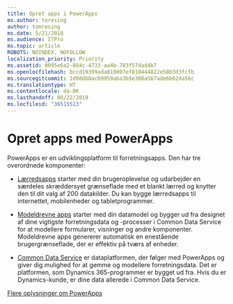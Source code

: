 ```yaml
---
title: Opret apps i PowerApps
ms.author: toresing
author: tomresing
ms.date: 5/21/2018
ms.audience: ITPro
ms.topic: article
ROBOTS: NOINDEX, NOFOLLOW
localization_priority: Priority
ms.assetid: 0095e6a2-884c-4733-aa4b-783f574ad4b7
ms.openlocfilehash: bccd19399ada810007ef810444822e58b3d3fcfb
ms.sourcegitcommit: 1d98db8acb9959aba3b5e308a567ade6b62da56c
ms.translationtype: HT
ms.contentlocale: da-DK
ms.lasthandoff: 08/22/2019
ms.locfileid: "36515513"
---
```

# <a name="create-apps-with-powerapps"></a>Opret apps med PowerApps

PowerApps er en udviklingsplatform til forretningsapps. Den har tre overordnede komponenter: 
  
- [Lærredsapps](https://go.microsoft.com/fwlink/?linkid=874495) starter med din brugeroplevelse og udarbejder en særdeles skræddersyet grænseflade med et blankt lærred og knytter den til dit valg af 200 datakilder. Du kan bygge lærredsapps til internettet, mobilenheder og tabletprogrammer. 
    
- [Modeldrevne apps](https://go.microsoft.com/fwlink/?linkid=874496) starter med din datamodel og bygger ud fra designet af dine vigtigste forretningsdata og -processer i Common Data Service for at modellere formularer, visninger og andre komponenter. Modeldrevne apps genererer automatisk en enestående brugergrænseflade, der er effektiv på tværs af enheder. 
    
- [Common Data Service](https://go.microsoft.com/fwlink/?linkid=874497) er dataplatformen, der følger med PowerApps og giver dig mulighed for at gemme og modellere forretningsdata. Det er platformen, som Dynamics 365-programmer er bygget ud fra. Hvis du er Dynamics-kunde, er dine data allerede i Common Data Service. 
    
[Flere oplysninger om PowerApps](https://go.microsoft.com/fwlink/?linkid=874498)
  

